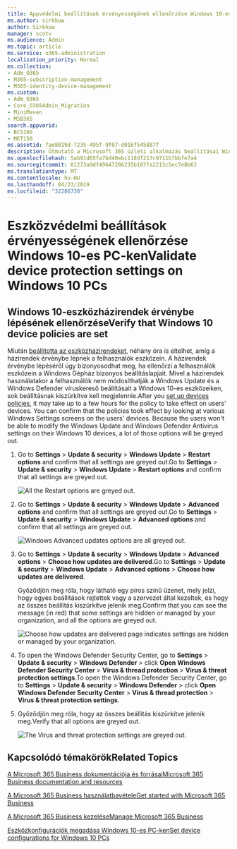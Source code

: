 ```yaml
---
title: Appvédelmi beállítások érvényességének ellenőrzése Windows 10-es PC-ken
ms.author: sirkkuw
author: Sirkkuw
manager: scotv
ms.audience: Admin
ms.topic: article
ms.service: o365-administration
localization_priority: Normal
ms.collection:
- Adm_O365
- M365-subscription-management
- M365-identity-device-management
ms.custom:
- Adm_O365
- Core_O365Admin_Migration
- MiniMaven
- MSB365
search.appverid:
- BCS160
- MET150
ms.assetid: fae8819d-7235-495f-9f07-d016f545887f
description: Útmutató a Microsoft 365 üzleti alkalmazás beállításai Windows 10 eszközök ellenőrzése.
ms.openlocfilehash: 5ab91d65fa7bd40ebc118df217c9711b7bbfe7a4
ms.sourcegitcommit: 81273a9df49647286235b187fa2213c5ec7e8b62
ms.translationtype: MT
ms.contentlocale: hu-HU
ms.lasthandoff: 04/23/2019
ms.locfileid: "32286738"
---
```

# <a name="validate-device-protection-settings-on-windows-10-pcs"></a><span data-ttu-id="7e789-103">Eszközvédelmi beállítások érvényességének ellenőrzése Windows 10-es PC-ken</span><span class="sxs-lookup"><span data-stu-id="7e789-103">Validate device protection settings on Windows 10 PCs</span></span>

## <a name="verify-that-windows-10-device-policies-are-set"></a><span data-ttu-id="7e789-104">Windows 10-eszközházirendek érvénybe lépésének ellenőrzése</span><span class="sxs-lookup"><span data-stu-id="7e789-104">Verify that Windows 10 device policies are set</span></span>

<span data-ttu-id="7e789-p101">Miután [beállította az eszközházirendeket](protection-settings-for-windows-10-pcs.md), néhány óra is eltelhet, amíg a házirendek érvénybe lépnek a felhasználók eszközein. A házirendek érvénybe lépéséről úgy bizonyosodhat meg, ha ellenőrzi a felhasználók eszközein a Windows Gépház bizonyos beállításlapjait. Mivel a házirendek használatakor a felhasználók nem módosíthatják a Windows Update és a Windows Defender víruskereső beállításait a Windows 10-es eszközeiken, sok beállításnak kiszürkítve kell megjelennie.</span><span class="sxs-lookup"><span data-stu-id="7e789-p101">After you [set up devices policies](protection-settings-for-windows-10-pcs.md), it may take up to a few hours for the policy to take effect on users' devices. You can confirm that the policies took effect by looking at various Windows Settings screens on the users' devices. Because the users won't be able to modify the Windows Update and Windows Defender Antivirus settings on their Windows 10 devices, a lot of those options will be greyed out.</span></span>
  
1. <span data-ttu-id="7e789-108">Go to **Settings** \> **Update &amp; security** \> **Windows Update** \> **Restart options** and confirm that all settings are greyed out.</span><span class="sxs-lookup"><span data-stu-id="7e789-108">Go to **Settings** \> **Update &amp; security** \> **Windows Update** \> **Restart options** and confirm that all settings are greyed out.</span></span> 
    
    ![All the Restart options are greyed out.](media/31308da9-18b0-47c5-bbf6-d5fa6747c376.png)
  
2. <span data-ttu-id="7e789-110">Go to **Settings** \> **Update &amp; security** \> **Windows Update** \> **Advanced options** and confirm that all settings are greyed out.</span><span class="sxs-lookup"><span data-stu-id="7e789-110">Go to **Settings** \> **Update &amp; security** \> **Windows Update** \> **Advanced options** and confirm that all settings are greyed out.</span></span> 
    
    ![Windows Advanced updates options are all greyed out.](media/049cf281-d503-4be9-898b-c0a3286c7fc2.png)
  
3. <span data-ttu-id="7e789-112">Go to **Settings** \> **Update &amp; security** \> **Windows Update** \> **Advanced options** \> **Choose how updates are delivered**.</span><span class="sxs-lookup"><span data-stu-id="7e789-112">Go to **Settings** \> **Update &amp; security** \> **Windows Update** \> **Advanced options** \> **Choose how updates are delivered**.</span></span>
    
    <span data-ttu-id="7e789-113">Győződjön meg róla, hogy látható egy piros színű üzenet, mely jelzi, hogy egyes beállítások rejtettek vagy a szervezet által kezeltek, és hogy az összes beállítás kiszürkítve jelenik meg.</span><span class="sxs-lookup"><span data-stu-id="7e789-113">Confirm that you can see the message (in red) that some settings are hidden or managed by your organization, and all the options are greyed out.</span></span>
    
    ![Choose how updates are delivered page indicates settings are hidden or managed by your organization.](media/6b3e37c5-da41-4afd-9983-b4f406216b59.png)
  
4. <span data-ttu-id="7e789-115">To open the Windows Defender Security Center, go to **Settings** \> **Update &amp; security** \> **Windows Defender** \> click **Open Windows Defender Security Center** \> **Virus &amp; thread protection** \> **Virus &amp; threat protection settings**.</span><span class="sxs-lookup"><span data-stu-id="7e789-115">To open the Windows Defender Security Center, go to **Settings** \> **Update &amp; security** \> **Windows Defender** \> click **Open Windows Defender Security Center** \> **Virus &amp; thread protection** \> **Virus &amp; threat protection settings**.</span></span> 
    
5. <span data-ttu-id="7e789-116">Győződjön meg róla, hogy az összes beállítás kiszürkítve jelenik meg.</span><span class="sxs-lookup"><span data-stu-id="7e789-116">Verify that all options are greyed out.</span></span> 
    
    ![The Virus and threat protection settings are greyed out.](media/9ca68d40-a5d9-49d7-92a4-c581688b5926.png)
  
## <a name="related-topics"></a><span data-ttu-id="7e789-118">Kapcsolódó témakörök</span><span class="sxs-lookup"><span data-stu-id="7e789-118">Related Topics</span></span>

[<span data-ttu-id="7e789-119">A Microsoft 365 Business dokumentációja és forrásai</span><span class="sxs-lookup"><span data-stu-id="7e789-119">Microsoft 365 Business documentation and resources</span></span>](https://go.microsoft.com/fwlink/p/?linkid=853701)
  
[<span data-ttu-id="7e789-120">A Microsoft 365 Business használatbavétele</span><span class="sxs-lookup"><span data-stu-id="7e789-120">Get started with Microsoft 365 Business</span></span>](microsoft-365-business-overview.md)
  
[<span data-ttu-id="7e789-121">A Microsoft 365 Business kezelése</span><span class="sxs-lookup"><span data-stu-id="7e789-121">Manage Microsoft 365 Business</span></span>](manage.md)
  
[<span data-ttu-id="7e789-122">Eszközkonfigurációk megadása Windows 10-es PC-ken</span><span class="sxs-lookup"><span data-stu-id="7e789-122">Set device configurations for Windows 10 PCs</span></span>](protection-settings-for-windows-10-pcs.md)
  

